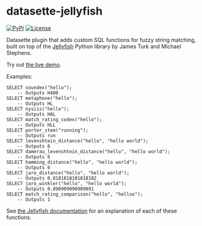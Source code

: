 # datasette-jellyfish

[![PyPI](https://img.shields.io/pypi/v/datasette-jellyfish.svg)](https://pypi.org/project/datasette-jellyfish/)
[![License](https://img.shields.io/badge/license-Apache%202.0-blue.svg)](https://github.com/simonw/datasette-jellyfish/blob/master/LICENSE)

Datasette plugin that adds custom SQL functions for fuzzy string matching, built on top of the [Jellyfish](https://github.com/jamesturk/jellyfish) Python library by James Turk and Michael Stephens.

Try out [the live demo](https://datasette-jellyfish.now.sh/fixtures-21da8a4?sql=SELECT%0D%0A++++soundex%28%22hello%22%29%2C+%0D%0A++++metaphone%28%22hello%22%29%2C+%0D%0A++++nysiis%28%22hello%22%29%2C+%0D%0A++++match_rating_codex%28%22hello%22%29%2C+%0D%0A++++porter_stem%28%22running%22%29%2C+%0D%0A++++levenshtein_distance%28%22hello%22%2C+%22hello+world%22%29%2C+%0D%0A++++damerau_levenshtein_distance%28%22hello%22%2C+%22hello+world%22%29%2C+%0D%0A++++hamming_distance%28%22hello%22%2C+%22hello+world%22%29%2C+%0D%0A++++jaro_distance%28%22hello%22%2C+%22hello+world%22%29%2C+%0D%0A++++jaro_winkler%28%22hello%22%2C+%22hello+world%22%29%2C+%0D%0A++++match_rating_comparison%28%22hello%22%2C+%22helloo%22%29%3B).

Examples:

    SELECT soundex("hello");
        -- Outputs H400
    SELECT metaphone("hello");
        -- Outputs HL
    SELECT nysiis("hello");
        -- Outputs HAL
    SELECT match_rating_codex("hello");
        -- Outputs HLL
    SELECT porter_stem("running");
        -- Outputs run
    SELECT levenshtein_distance("hello", "hello world");
        -- Outputs 6
    SELECT damerau_levenshtein_distance("hello", "hello world");
        -- Outputs 6
    SELECT hamming_distance("hello", "hello world");
        -- Outputs 6
    SELECT jaro_distance("hello", "hello world");
        -- Outputs 0.8181818181818182
    SELECT jaro_winkler("hello", "hello world");
        -- Outputs 0.890909090909091
    SELECT match_rating_comparison("hello", "helloo");
        -- Outputs 1

See [the Jellyfish documentation](https://jellyfish.readthedocs.io/en/latest/) for an explanation of each of these functions.